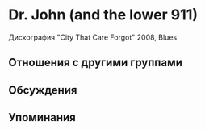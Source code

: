 # Dr. John (and the lower 911)

Дискография
"City That Care Forgot" 2008, Blues

## Отношения с другими группами


## Обсуждения


## Упоминания

